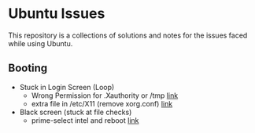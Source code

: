 # Ubuntu Issues

This repository is a collections of solutions and notes for the issues faced while using Ubuntu.

## Booting
- Stuck in Login Screen (Loop)
  - Wrong Permission for .Xauthority or /tmp [link](https://www.makeuseof.com/fix-ubuntu-login-loop-issue/)
  - extra file in /etc/X11 (remove xorg.conf) [link](https://forums.developer.nvidia.com/t/after-doing-prime-select-nvidia-blank-freeze-screen-after-login/121050)
- Black screen (stuck at file checks)
  - prime-select intel and reboot [link](https://forums.developer.nvidia.com/t/ubuntu-20-04-boot-to-black-screen-when-selecting-nvidia-as-prime-after-kernel-update/219727/4)
